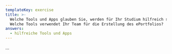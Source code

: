 ```yaml
---
templateKey: exercise
title: >-
  Welche Tools und Apps glauben Sie, werden für Ihr Studium hilfreich sein?
  Welche Tools verwendet Ihr Team für die Erstellung des ePortfolios?
answers:
  - hilfreiche Tools und Apps
---
```

 ...
